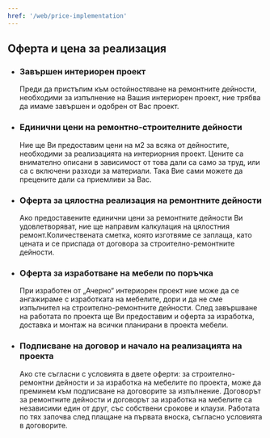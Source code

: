 ```yaml
---
href: '/web/price-implementation'
---
```

## Оферта и **цена за реализация**

- ### Завършен интериорен проект
    Преди да пристъпим към остойностяване на ремонтните дейности, необходими за изпълнение на Вашия интериорен проект, ние трябва да имаме завършен и одобрен от Вас проект.

- ### Единични цени на ремонтно-строителните дейности 
    Ние ще Ви предоставим цени на м2 за всяка от дейностите, необходими за реализацията на интериорния проект. Цените са внимателно описани в зависимост от това дали са само за труд, или са с включени разходи за материали. Така Вие сами можете да прецените дали са приемливи за Вас.

- ### Оферта за цялостна реализация на ремонтните дейности  
    Ако предоставените единични цени за ремонтните дейности Ви удовлетворяват, ние ще направим калкулация на цялостния ремонт.Количествената сметка, която изготвяме се заплаща, като цената и се приспада от договора за строително-ремонтните дейности.

- ### Оферта за изработване на мебели по поръчка
    При изработен от „Ачерно“ интериорен проект ние може да се ангажираме с изработката на мебелите, дори и да не сме изпълнител на строително-ремонтните дейности. След завършване на работата по проекта ще Ви предоставим и оферта за изработка, доставка и монтаж на всички планирани в проекта мебели.

- ### Подписване на договор и начало на реализацията на проекта
    Ако сте съгласни с условията в двете оферти: за строително-ремонтни дейности и за изработка на мебелите по проекта, може да преминем към подписване на договорите за изпълнение. Договорът за ремонтните дейности и договорът за изработка на мебелите са независими един от друг, със собствени срокове и клаузи. Работата по тях започва след плащане на първата вноска, съгласно условията в договорите.